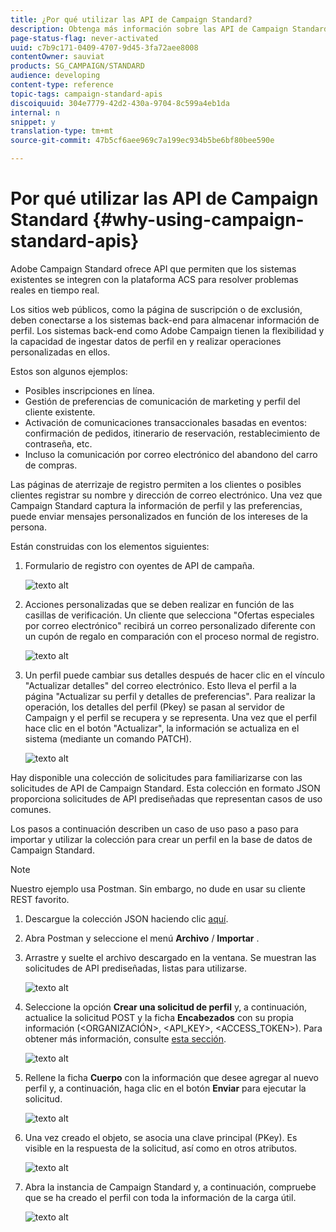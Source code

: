 ```yaml
---
title: ¿Por qué utilizar las API de Campaign Standard?
description: Obtenga más información sobre las API de Campaign Standard y por qué utilizarlas.
page-status-flag: never-activated
uuid: c7b9c171-0409-4707-9d45-3fa72aee8008
contentOwner: sauviat
products: SG_CAMPAIGN/STANDARD
audience: developing
content-type: reference
topic-tags: campaign-standard-apis
discoiquuid: 304e7779-42d2-430a-9704-8c599a4eb1da
internal: n
snippet: y
translation-type: tm+mt
source-git-commit: 47b5cf6aee969c7a199ec934b5be6bf80bee590e

---
```



# Por qué utilizar las API de Campaign Standard {#why-using-campaign-standard-apis}

Adobe Campaign Standard ofrece API que permiten que los sistemas existentes se integren con la plataforma ACS para resolver problemas reales en tiempo real.

Los sitios web públicos, como la página de suscripción o de exclusión, deben conectarse a los sistemas back-end para almacenar información de perfil. Los sistemas back-end como Adobe Campaign tienen la flexibilidad y la capacidad de ingestar datos de perfil en y realizar operaciones personalizadas en ellos.

Estos son algunos ejemplos:

* Posibles inscripciones en línea.
* Gestión de preferencias de comunicación de marketing y perfil del cliente existente.
* Activación de comunicaciones transaccionales basadas en eventos: confirmación de pedidos, itinerario de reservación, restablecimiento de contraseña, etc.
* Incluso la comunicación por correo electrónico del abandono del carro de compras.

Las páginas de aterrizaje de registro permiten a los clientes o posibles clientes registrar su nombre y dirección de correo electrónico. Una vez que Campaign Standard captura la información de perfil y las preferencias, puede enviar mensajes personalizados en función de los intereses de la persona.

Están construidas con los elementos siguientes:

1. Formulario de registro con oyentes de API de campaña.

   ![texto alt](assets/apis_uc1.png)

1. Acciones personalizadas que se deben realizar en función de las casillas de verificación. Un cliente que selecciona "Ofertas especiales por correo electrónico" recibirá un correo personalizado diferente con un cupón de regalo en comparación con el proceso normal de registro.

   ![texto alt](assets/apis_uc2.png)

1. Un perfil puede cambiar sus detalles después de hacer clic en el vínculo "Actualizar detalles" del correo electrónico. Esto lleva el perfil a la página "Actualizar su perfil y detalles de preferencias". Para realizar la operación, los detalles del perfil (Pkey) se pasan al servidor de Campaign y el perfil se recupera y se representa. Una vez que el perfil hace clic en el botón "Actualizar", la información se actualiza en el sistema (mediante un comando PATCH).

   ![texto alt](assets/apis_uc3.png)

Hay disponible una colección de solicitudes para familiarizarse con las solicitudes de API de Campaign Standard. Esta colección en formato JSON proporciona solicitudes de API prediseñadas que representan casos de uso comunes.

Los pasos a continuación describen un caso de uso paso a paso para importar y utilizar la colección para crear un perfil en la base de datos de Campaign Standard.

>[!NOTE]
>
>Nuestro ejemplo usa Postman. Sin embargo, no dude en usar su cliente REST favorito.

1. Descargue la colección JSON haciendo clic [aquí](https://helpx.adobe.com/content/dam/help/en/campaign/kb/working-with-acs-api/_jcr_content/main-pars/download_section/download-1/KB_postman_collection.json.zip).

1. Abra Postman y seleccione el menú **Archivo** / **Importar** .

1. Arrastre y suelte el archivo descargado en la ventana. Se muestran las solicitudes de API prediseñadas, listas para utilizarse.

   ![texto alt](assets/postman_collection.png)

1. Seleccione la opción **Crear una solicitud de perfil** y, a continuación, actualice la solicitud POST y la ficha **Encabezados** con su propia información (&lt;ORGANIZACIÓN&gt;, &lt;API_KEY&gt;, &lt;ACCESS_TOKEN&gt;). Para obtener más información, consulte [esta sección](../../api/using/setting-up-api-access.md).

   ![texto alt](assets/postman_uc1.png)

1. Rellene la ficha **Cuerpo** con la información que desee agregar al nuevo perfil y, a continuación, haga clic en el botón **Enviar** para ejecutar la solicitud.

   ![texto alt](assets/postman_uc2.png)

1. Una vez creado el objeto, se asocia una clave principal (PKey). Es visible en la respuesta de la solicitud, así como en otros atributos.

   ![texto alt](assets/postman_uc3.png)

1. Abra la instancia de Campaign Standard y, a continuación, compruebe que se ha creado el perfil con toda la información de la carga útil.

   ![texto alt](assets/postman_uc4.png)
